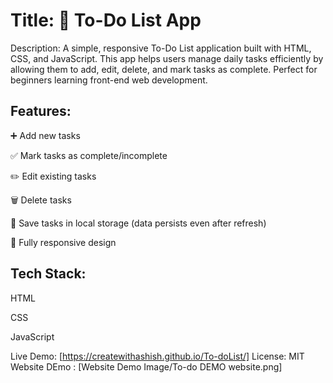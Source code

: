 # Title: 📝 To-Do List App
Description:
A simple, responsive To-Do List application built with HTML, CSS, and JavaScript. This app helps users manage daily tasks efficiently by allowing them to add, edit, delete, and mark tasks as complete.
Perfect for beginners learning front-end web development.

## Features:

➕ Add new tasks

✅ Mark tasks as complete/incomplete

✏️ Edit existing tasks

🗑️ Delete tasks

💾 Save tasks in local storage (data persists even after refresh)

📱 Fully responsive design

## Tech Stack:

HTML

CSS

JavaScript

Live Demo: [https://createwithashish.github.io/To-doList/]
License: MIT
Website DEmo : [Website Demo Image/To-do DEMO website.png]
